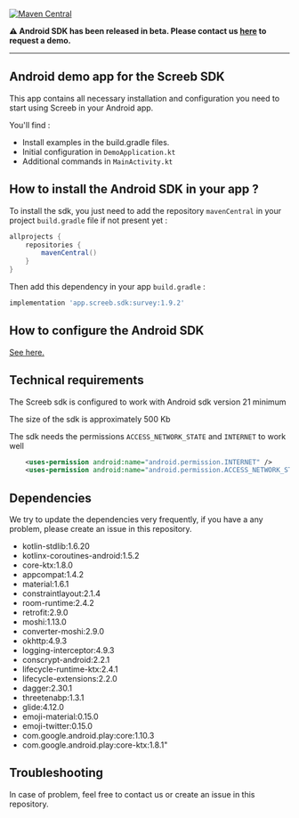 [![Maven Central](https://img.shields.io/maven-central/v/app.screeb.sdk/survey.svg?label=Maven%20Central)](https://search.maven.org/search?q=g:%22app.screeb.sdk%22%20AND%20a:%22survey%22)

__:warning:  Android SDK has been released in beta. Please contact us [here](https://screeb.app/get-a-demo-of-screeb/) to request a demo.__

___

## Android demo app for the Screeb SDK

This app contains all necessary installation and configuration you need to start using Screeb in your Android app.

You'll find :

- Install examples in the build.gradle files.
- Initial configuration in `DemoApplication.kt`
- Additional commands in `MainActivity.kt`

## How to install the Android SDK in your app ?

To install the sdk, you just need to add the repository `mavenCentral` in your project `build.gradle` file if not present yet :

```groovy
allprojects {
    repositories {
        mavenCentral()
    }
}
```

Then add this dependency in your app `build.gradle` :

```groovy
implementation 'app.screeb.sdk:survey:1.9.2'
```

## How to configure the Android SDK
[See here.](https://github.com/ScreebApp/developers/wiki/android-SDK-install)

## Technical requirements

The Screeb sdk is configured to work with Android sdk version 21 minimum

The size of the sdk is approximately 500 Kb

The sdk needs the permissions `ACCESS_NETWORK_STATE` and `INTERNET` to work well

```xml
    <uses-permission android:name="android.permission.INTERNET" />
    <uses-permission android:name="android.permission.ACCESS_NETWORK_STATE" />
```

## Dependencies

We try to update the dependencies very frequently, if you have a any problem, please create an issue in this repository.

- kotlin-stdlib:1.6.20
- kotlinx-coroutines-android:1.5.2
- core-ktx:1.8.0
- appcompat:1.4.2
- material:1.6.1
- constraintlayout:2.1.4
- room-runtime:2.4.2
- retrofit:2.9.0
- moshi:1.13.0
- converter-moshi:2.9.0
- okhttp:4.9.3
- logging-interceptor:4.9.3
- conscrypt-android:2.2.1
- lifecycle-runtime-ktx:2.4.1
- lifecycle-extensions:2.2.0
- dagger:2.30.1
- threetenabp:1.3.1
- glide:4.12.0
- emoji-material:0.15.0
- emoji-twitter:0.15.0
- com.google.android.play:core:1.10.3
- com.google.android.play:core-ktx:1.8.1"


## Troubleshooting

In case of problem, feel free to contact us or create an issue in this repository.

